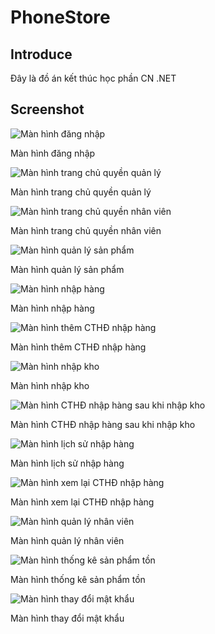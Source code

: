 # PhoneStore

## Introduce
Đây là đồ án kết thúc học phần CN .NET

## Screenshot

![Màn hình đăng nhập](https://user-images.githubusercontent.com/59080990/146531258-75ad4fe0-f57c-450c-aec1-d8ac82f74d49.png)

Màn hình đăng nhập

![Màn hình trang chủ quyền quản lý](https://user-images.githubusercontent.com/59080990/146531357-b0cb6e0f-f606-4da3-961e-e56f7354a0cb.png)

Màn hình trang chủ quyền quản lý

![Màn hình trang chủ quyền nhân viên](https://user-images.githubusercontent.com/59080990/146531417-57b190eb-560f-46d3-8a0b-7001b9963130.png)

Màn hình trang chủ quyền nhân viên

![Màn hình quản lý sản phẩm](https://user-images.githubusercontent.com/59080990/146531524-466e421d-54c9-4d06-ba3f-e5a7802c62af.png)

Màn hình quản lý sản phẩm

![Màn hình nhập hàng](https://user-images.githubusercontent.com/59080990/146531663-2b1e9061-b577-4ed7-8edf-a71e8473aeb3.png)

Màn hình nhập hàng

![Màn hình thêm CTHĐ nhập hàng](https://user-images.githubusercontent.com/59080990/146531707-a46e8562-ea2f-4de6-9ee3-3427a9649f6e.png)

Màn hình thêm CTHĐ nhập hàng

![Màn hình nhập kho](https://user-images.githubusercontent.com/59080990/146531758-f28807f0-7b34-4c95-9055-f8b8a96c56c6.png)

Màn hình nhập kho

![Màn hình CTHĐ nhập hàng sau khi nhập kho](https://user-images.githubusercontent.com/59080990/146531822-64d3145f-a77b-4a80-a53d-5602744e49fa.png)

Màn hình CTHĐ nhập hàng sau khi nhập kho

![Màn hình lịch sử nhập hàng](https://user-images.githubusercontent.com/59080990/146532098-368ed641-ce60-4b1d-a602-767e5934d7a6.png)

Màn hình lịch sử nhập hàng

![Màn hình xem lại CTHĐ nhập hàng](https://user-images.githubusercontent.com/59080990/146532182-3246c72a-0943-4c98-8bc2-a05278be4eb1.png)

Màn hình xem lại CTHĐ nhập hàng

![Màn hình quản lý nhân viên](https://user-images.githubusercontent.com/59080990/146531897-17cf9516-5e0c-4070-ba8b-3a4a016e3517.png)

Màn hình quản lý nhân viên

![Màn hình thống kê sản phẩm tồn](https://user-images.githubusercontent.com/59080990/146532286-0d5cfe22-c6c2-42f5-900e-b57c2f048a79.png)

Màn hình thống kê sản phẩm tồn

![Màn hình thay đổi mật khẩu](https://user-images.githubusercontent.com/59080990/146532372-fbde8348-0dbd-41c1-9ff0-638e62fb11f6.png)

Màn hình thay đổi mật khẩu
